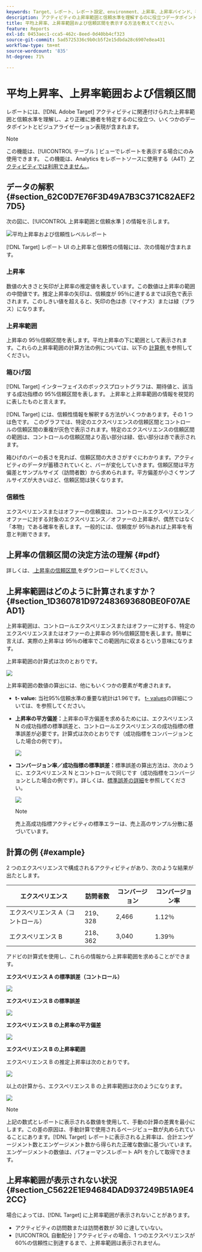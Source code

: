```yaml
---
keywords: Target、レポート、レポート設定、environment、上昇率、上昇率バインド、平方偏差、confidence、control
description: アクティビティの上昇率範囲と信頼水準を理解するのに役立つデータポイントやビジュアライゼーションの表現を含む、Adobe [!DNL Target]  レポートの解釈方法を説明します。
title: 平均上昇率、上昇率範囲および信頼区間を表示する方法を教えてください。
feature: Reports
exl-id: 0453aec1-cca5-462c-8eed-0d40bb4cf323
source-git-commit: 5ad5725336c9b0cb5f2e15dbda28c6907e8ea431
workflow-type: tm+mt
source-wordcount: '835'
ht-degree: 71%

---
```


# 平均上昇率、上昇率範囲および信頼区間

レポートには、[!DNL Adobe Target] アクティビティに関連付けられた上昇率範囲と信頼水準を理解し、より正確に勝者を特定するのに役立つ、いくつかのデータポイントとビジュアライゼーション表現が含まれます。

>[!NOTE]
>
>この機能は、[!UICONTROL  テーブル ] ビューでレポートを表示する場合にのみ使用できます。 この機能は、Analytics をレポートソースに使用する（A4T）[アクティビティでは利用できません。](/help/c-integrating-target-with-mac/a4t/a4t.md#concept_7540C8C04259434AB6EE33B09F47A1DE)。

## データの解釈 {#section_62C0D7E76F3D49A7B3C371C82AEF27D5}

次の図に、[!UICONTROL  上昇率範囲と信頼水準 ] の情報を示します。

![平均上昇率および信頼性レベルレポート](/help/c-reports/c-report-settings/assets/lift-screenshot-new.png)

[!DNL Target] レポート UI の上昇率と信頼性の情報には、次の情報が含まれます。

### 上昇率

数値の大きさと矢印が上昇率の推定値を表しています。この数値は上昇率の範囲の中間値です。推定上昇率の矢印は、信頼度が 95％に達するまでは灰色で表示されます。このしきい値を超えると、矢印の色は赤（マイナス）または緑（プラス）になります。

### 上昇率範囲

上昇率の 95％信頼区間を表します。平均上昇率の下に範囲として表示されます。これらの上昇率範囲の計算方法の例については、以下の [ 計算例 ](#example) を参照してください。

### 箱ひげ図

[!DNL Target] インターフェイスのボックスプロットグラフは、期待値と、該当する成功指標の 95%信頼区間を表します。 上昇率と上昇率範囲の情報を視覚的に表したものと言えます。

[!DNL Target] には、信頼性情報を解釈する方法がいくつかあります。その 1 つは色です。 このグラフでは、特定のエクスペリエンスの信頼区間とコントロールの信頼区間の重複が灰色で表示されます。特定のエクスペリエンスの信頼区間の範囲は、コントロールの信頼区間より高い部分は緑、低い部分は赤で表示されます。

箱ひげのバーの長さを見れば、信頼区間の大きさがすぐにわかります。アクティビティのデータが蓄積されていくと、バーが変化していきます。信頼区間は平方偏差とサンプルサイズ（訪問者数）から求められます。平方偏差が小さくサンプルサイズが大きいほど、信頼区間は狭くなります。

### 信頼性

エクスペリエンスまたはオファーの信頼度は、コントロールエクスペリエンス／オファーに対する対象のエクスペリエンス／オファーの上昇率が、偶然ではなく「本物」である確率を表します。一般的には、信頼度が 95％あれば上昇率を有意と判断できます。

## 上昇率の信頼区間の決定方法の理解 {#pdf}

詳しくは、[ 上昇率の信頼区間 ](/help/assets/confidence_interval_lift.pdf) をダウンロードしてください。

## 上昇率範囲はどのように計算されますか？ {#section_1D360781D972483693680BE0F07AEAD1}

上昇率範囲は、コントロールエクスペリエンスまたはオファーに対する、特定のエクスペリエンスまたはオファーの上昇率の 95％信頼区間を表します。簡単に言えば、実際の上昇率は 95％の確率でこの範囲内に収まるという意味になります。

上昇率範囲の計算式は次のとおりです。

![](assets/lift_diagram.png)

上昇率範囲の数値の算出には、他にもいくつかの要素が考慮されます。

* **t- value:** 当社95%信頼水準の重要な統計は1.96です。 [t- values](https://en.wikipedia.org/wiki/T-statistic)の詳細については、を参照してください。
* **上昇率の平方偏差：**&#x200B;上昇率の平方偏差を求めるためには、エクスペリエンス N の成功指標の標準誤差と、コントロールエクスペリエンスの成功指標の標準誤差が必要です。計算式は次のとおりです（成功指標をコンバージョンとした場合の例です）。

   ![](assets/lift_variance.png)

* **コンバージョン率／成功指標の標準誤差：**&#x200B;標準誤差の算出方法は、次のように、エクスペリエンス N とコントロールで同じです（成功指標をコンバージョンとした場合の例です）。詳しくは、[標準誤差の詳細](https://en.wikipedia.org/wiki/Standard_error)を参照してください。

   ![](assets/standard_error.png)

   >[!NOTE]
   >
   >売上高成功指標アクティビティの標準エラーは、売上高のサンプル分散に基づいています。

## 計算の例 {#example}

2 つのエクスペリエンスで構成されるアクティビティがあり、次のような結果が出たとします。

| エクスペリエンス | 訪問者数 | コンバージョン | コンバージョン率 |
|--- |--- |--- |--- |
| エクスペリエンス A（コントロール） | 219、328 | 2,466 | 1.12％ |
| エクスペリエンス B | 218、362 | 3,040 | 1.39％ |

アドビの計算式を使用し、これらの情報から上昇率範囲を求めることができます。

**エクスペリエンス A の標準誤差（コントロール）**

![](assets/standard_error_A.png)

**エクスペリエンス B の標準誤差**

![](assets/standard_error_B.png)

**エクスペリエンス B の上昇率の平方偏差**

![](assets/lift_variance_B.png)

**エクスペリエンス B の上昇率範囲**

エクスペリエンス B の推定上昇率は次のとおりです。

![](assets/lift_bounds_B.png)

以上の計算から、エクスペリエンス B の上昇率範囲は次のようになります。

![](assets/lift_bounds_B2.png)

>[!NOTE]
>
>上記の数式とレポートに表示される数値を使用して、手動の計算の差異を最小にします。この差の原因は、手動計算で使用されるページビュー数が丸められていることにあります。[!DNL Target] レポートに表示される上昇率は、合計エンゲージメント数とエンゲージメント数から得られた正確な数値に基づいています。 エンゲージメントの数値は、パフォーマンスレポート API を介して取得できます。

## 上昇率範囲が表示されない状況 {#section_C5622E1E94684DAD937249B51A9E42CC}

場合によっては、[!DNL Target] に上昇率範囲が表示されないことがあります。

* アクティビティの訪問数または訪問者数が 30 に達していない。
* [!UICONTROL  自動配分 ] アクティビティの場合、1 つのエクスペリエンスが 60%の信頼性に到達するまで、上昇率範囲は表示されません。
